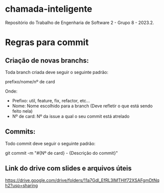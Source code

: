 # chamada-inteligente
Repositório do Trabalho de Engenharia de Software 2 - Grupo 8 - 2023.2.

# Regras para commit

## Criação de novas branchs:
Toda branch criada deve seguir o seguinte padrão:

prefixo/nome/nº de card

Onde:
- Prefixo: util, feature, fix, refactor, etc...
- Nome: Nome escolhido para a branch (Deve refletir o que está sendo feito nela)
- Nº de card: Nº da issue a qual o seu commit está atrelado

## Commits:
Todo commit deve seguir o seguinte padrão:

git commit -m "#{Nº de card} - {Descrição do commit}"

## Link do drive com slides e arquivos úteis

https://drive.google.com/drive/folders/11a7Gdl_EfRL3lMTHIf72XSAFgmDtNqh2?usp=sharing
